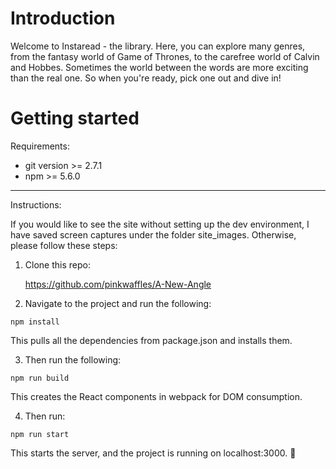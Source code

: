 # Introduction
Welcome to Instaread - the library. Here, you can explore many genres, from the fantasy world of Game of Thrones, to the carefree world of Calvin and Hobbes. Sometimes the world between the words are more exciting than the real one. So when you're ready, pick one out and dive in!

# Getting started

Requirements:

- git version >= 2.7.1
- npm >= 5.6.0

---

Instructions:

If you would like to see the site without setting up the dev environment, I have saved screen captures under the folder site_images. Otherwise, please follow these steps:

1. Clone this repo:

   https://github.com/pinkwaffles/A-New-Angle

2. Navigate to the project and run the following:

  `npm install`

  This pulls all the dependencies from package.json and installs them.

3. Then run the following:

  `npm run build`

  This creates the React components in webpack for DOM consumption.

4. Then run:

  `npm run start`

  This starts the server, and the project is running on localhost:3000. :raised_hands:
